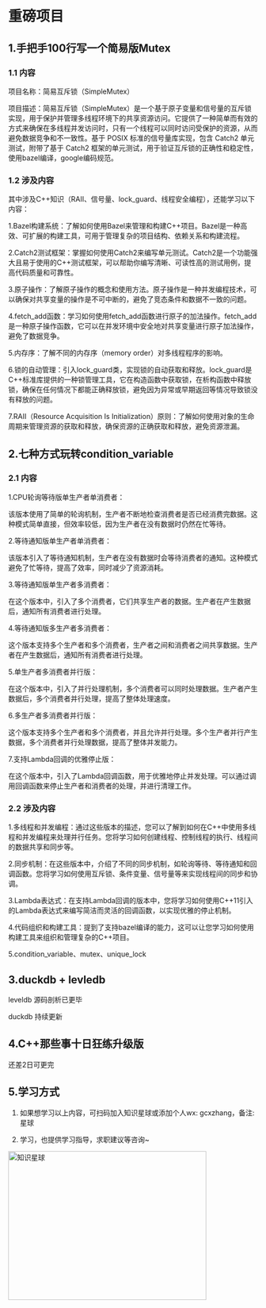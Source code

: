 # 重磅项目

## 1.手把手100行写一个简易版Mutex
### 1.1 内容

项目名称：简易互斥锁（SimpleMutex）

项目描述：简易互斥锁（SimpleMutex）是一个基于原子变量和信号量的互斥锁实现，用于保护并管理多线程环境下的共享资源访问。它提供了一种简单而有效的方式来确保在多线程并发访问时，只有一个线程可以同时访问受保护的资源，从而避免数据竞争和不一致性。基于 POSIX 标准的信号量库实现，包含 Catch2 单元测试，附带了基于 Catch2 框架的单元测试，用于验证互斥锁的正确性和稳定性，使用bazel编译，google编码规范。

### 1.2 涉及内容

其中涉及C++知识（RAII、信号量、lock_guard、线程安全编程），还能学习以下内容：

1.Bazel构建系统：了解如何使用Bazel来管理和构建C++项目。Bazel是一种高效、可扩展的构建工具，可用于管理复杂的项目结构、依赖关系和构建流程。

2.Catch2测试框架：掌握如何使用Catch2来编写单元测试。Catch2是一个功能强大且易于使用的C++测试框架，可以帮助你编写清晰、可读性高的测试用例，提高代码质量和可靠性。

3.原子操作：了解原子操作的概念和使用方法。原子操作是一种并发编程技术，可以确保对共享变量的操作是不可中断的，避免了竞态条件和数据不一致的问题。

4.fetch_add函数：学习如何使用fetch_add函数进行原子的加法操作。fetch_add是一种原子操作函数，它可以在并发环境中安全地对共享变量进行原子加法操作，避免了数据竞争。

5.内存序：了解不同的内存序（memory order）对多线程程序的影响。

6.锁的自动管理：引入lock_guard类，实现锁的自动获取和释放。lock_guard是C++标准库提供的一种锁管理工具，它在构造函数中获取锁，在析构函数中释放锁，确保在任何情况下都能正确释放锁，避免因为异常或早期返回等情况导致锁没有释放的问题。

7.RAII（Resource Acquisition Is Initialization）原则：了解如何使用对象的生命周期来管理资源的获取和释放，确保资源的正确获取和释放，避免资源泄漏。

## 2.七种方式玩转condition_variable

### 2.1 内容

1.CPU轮询等待版单生产者单消费者：

该版本使用了简单的轮询机制，生产者不断地检查消费者是否已经消费完数据。这种模式简单直接，但效率较低，因为生产者在没有数据时仍然在忙等待。

2.等待通知版单生产者单消费者：

该版本引入了等待通知机制，生产者在没有数据时会等待消费者的通知。这种模式避免了忙等待，提高了效率，同时减少了资源消耗。

3.等待通知版单生产者多消费者：

在这个版本中，引入了多个消费者，它们共享生产者的数据。生产者在产生数据后，通知所有消费者进行处理。

4.等待通知版多生产者多消费者：

这个版本支持多个生产者和多个消费者，生产者之间和消费者之间共享数据。生产者在产生数据后，通知所有消费者进行处理。

5.单生产者多消费者并行版：

在这个版本中，引入了并行处理机制，多个消费者可以同时处理数据。生产者产生数据后，多个消费者并行处理，提高了整体处理速度。

6.多生产者多消费者并行版：

这个版本支持多个生产者和多个消费者，并且允许并行处理。多个生产者并行产生数据，多个消费者并行处理数据，提高了整体并发能力。

7.支持Lambda回调的优雅停止版：

在这个版本中，引入了Lambda回调函数，用于优雅地停止并发处理。可以通过调用回调函数来停止生产者和消费者的处理，并进行清理工作。

### 2.2 涉及内容

1.多线程和并发编程：通过这些版本的描述，您可以了解到如何在C++中使用多线程和并发编程来处理并行任务。您将学习如何创建线程、控制线程的执行、线程间的数据共享和同步等。

2.同步机制：在这些版本中，介绍了不同的同步机制，如轮询等待、等待通知和回调函数。您将学习如何使用互斥锁、条件变量、信号量等来实现线程间的同步和协调。

3.Lambda表达式：在支持Lambda回调的版本中，您将学习如何使用C++11引入的Lambda表达式来编写简洁而灵活的回调函数，以实现优雅的停止机制。

4.代码组织和构建工具：提到了支持bazel编译的能力，这可以让您学习如何使用构建工具来组织和管理复杂的C++项目。

5.condition_variable、mutex、unique_lock

## 3.duckdb + levledb

leveldb 源码剖析已更毕

duckdb 持续更新

## 4.C++那些事十日狂练升级版

还差2日可更完

## 5.学习方式

1. 如果想学习以上内容，可扫码加入知识星球或添加个人wx: gcxzhang，备注: 星球

2. 学习，也提供学习指导，求职建议等咨询~

<img src="../img/cpp.jpg" alt="知识星球" width="400" height="300">

